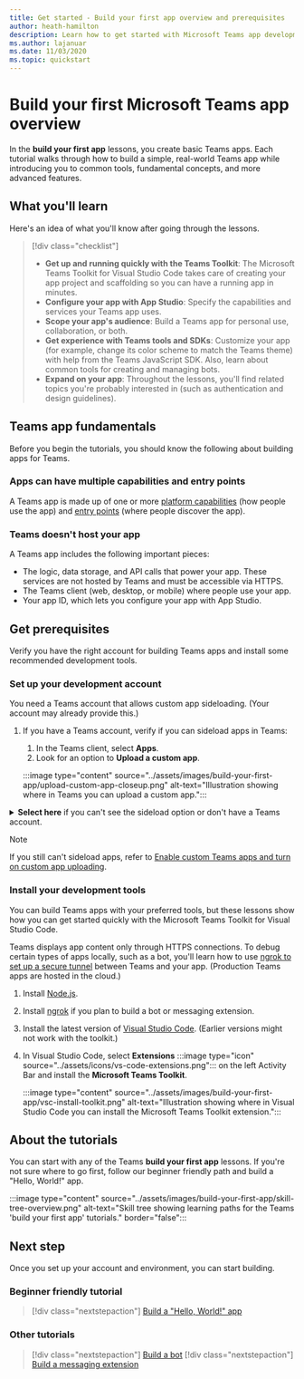 ```yaml
---
title: Get started - Build your first app overview and prerequisites
author: heath-hamilton
description: Learn how to get started with Microsoft Teams app development and set up your environment.
ms.author: lajanuar
ms.date: 11/03/2020
ms.topic: quickstart
---
```

# Build your first Microsoft Teams app overview

In the **build your first app** lessons, you create basic Teams apps. Each tutorial walks through how to build a simple, real-world Teams app while introducing you to common tools, fundamental concepts, and more advanced features.

## What you'll learn

Here's an idea of what you'll know after going through the lessons.

> [!div class="checklist"]
  >
  > * **Get up and running quickly with the Teams Toolkit**: The Microsoft Teams Toolkit for Visual Studio Code takes care of creating your app project and scaffolding so you can have a running app in minutes.
  > * **Configure your app with App Studio**: Specify the capabilities and services your Teams app uses.
  > * **Scope your app's audience**: Build a Teams app for personal use, collaboration, or both.
  > * **Get experience with Teams tools and SDKs**: Customize your app (for example, change its color scheme to match the Teams theme) with help from the Teams JavaScript SDK. Also, learn about common tools for creating and managing bots.
  > * **Expand on your app**: Throughout the lessons, you'll find related topics you're probably interested in (such as authentication and design guidelines).

## Teams app fundamentals

Before you begin the tutorials, you should know the following about building apps for Teams.

### Apps can have multiple capabilities and entry points

A Teams app is made up of one or more [platform capabilities](../concepts/capabilities-overview.md) (how people use the app) and [entry points](../concepts/extensibility-points.md) (where people discover the app).

### Teams doesn't host your app

A Teams app includes the following important pieces:

* The logic, data storage, and API calls that power your app. These services are not hosted by Teams and must be accessible via HTTPS.
* The Teams client (web, desktop, or mobile) where people use your app.
* Your app ID, which lets you configure your app with App Studio.

## Get prerequisites

Verify you have the right account for building Teams apps and install some recommended development tools.

### Set up your development account

You need a Teams account that allows custom app sideloading. (Your account may already provide this.)

1. If you have a Teams account, verify if you can sideload apps in Teams:
    1. In the Teams client, select **Apps**.
    1. Look for an option to **Upload a custom app**.

    :::image type="content" source="../assets/images/build-your-first-app/upload-custom-app-closeup.png" alt-text="Illustration showing where in Teams you can upload a custom app.":::

<!-- markdownlint-disable MD033 -->
<details>

<summary><b>Select here</b> if you can't see the sideload option or don't have a Teams account.</summary>

You can get a free Teams test account that allows app sideloading by joining the Microsoft 365 developer program. (The registration process takes approximately two minutes.)

1. Go to the [Microsoft 365 developer program](https://developer.microsoft.com/microsoft-365/dev-program).
1. Select **Join Now** and follow the onscreen instructions.
1. When you get to the welcome screen, select **Set up E5 subscription**.
1. Set up your administrator account. Once you finish, you should see a screen like this.
:::image type="content" source="../assets/images/build-your-first-app/dev-program-subscription.png" alt-text="Example of what you see after signing up for the Microsoft 365 developer program.":::
1. Log in to Teams using the administrator account you just set up.
1. Verify if you now have the **Upload a custom app** option.

</details>

> [!Note]
> If you still can't sideload apps, refer to [Enable custom Teams apps and turn on custom app uploading](https://docs.microsoft.com/microsoftteams/platform/concepts/build-and-test/prepare-your-o365-tenant#enable-custom-teams-apps-and-turn-on-custom-app-uploading).

### Install your development tools

You can build Teams apps with your preferred tools, but these lessons show how you can get started quickly with the Microsoft Teams Toolkit for Visual Studio Code.

Teams displays app content only through HTTPS connections. To debug certain types of apps locally, such as a bot, you'll learn how to use [ngrok to set up a secure tunnel](../concepts/build-and-test/debug.md#locally-hosted) between Teams and your app. (Production Teams apps are hosted in the cloud.)

1. Install [Node.js](https://nodejs.org/en/).
1. Install [ngrok](https://ngrok.com/download) if you plan to build a bot or messaging extension.
1. Install the latest version of [Visual Studio Code](https://code.visualstudio.com/download). (Earlier versions might not work with the toolkit.)
1. In Visual Studio Code, select **Extensions** :::image type="icon" source="../assets/icons/vs-code-extensions.png"::: on the left Activity Bar and install the **Microsoft Teams Toolkit**.

    :::image type="content" source="../assets/images/build-your-first-app/vsc-install-toolkit.png" alt-text="Illustration showing where in Visual Studio Code you can install the Microsoft Teams Toolkit extension.":::

## About the tutorials

You can start with any of the Teams **build your first app** lessons. If you're not sure where to go first, follow our beginner friendly path and build a "Hello, World!" app.

:::image type="content" source="../assets/images/build-your-first-app/skill-tree-overview.png" alt-text="Skill tree showing learning paths for the Teams 'build your first app' tutorials." border="false":::

## Next step

Once you set up your account and environment, you can start building.

### Beginner friendly tutorial

> [!div class="nextstepaction"]
> [Build a "Hello, World!" app](../build-your-first-app/build-and-run.md)

### Other tutorials

> [!div class="nextstepaction"]
> [Build a bot](../build-your-first-app/build-bot.md)
> [!div class="nextstepaction"]
> [Build a messaging extension](../build-your-first-app/build-messaging-extension.md)

